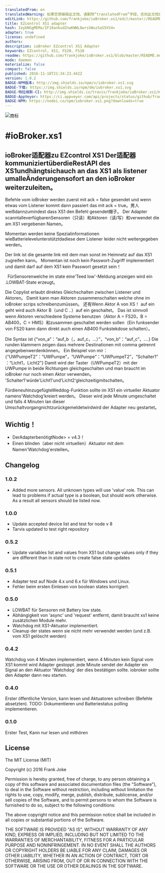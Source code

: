 ```yaml
---
translatedFrom: en
translatedWarning: 如果您想编辑此文档，请删除“translatedFrom”字段，否则此文档将再次自动翻译
editLink: https://github.com/frankjoke/ioBroker.xs1/edit/master//README.md
title: EZcontrol XS1 adapter
hash: IeybNGgMEMa/IF18ankudZnwKWWL8wrsSWuzSaS5VS4=
adapter: true
license: undefined
authors: 
description: ioBroker EZcontrol XS1 Adapter
keywords: EZcontrol, XS1, FS20, FS10
readme: https://github.com/frankjoke/ioBroker.xs1/blob/master/README.md
mode: daemon
materialize: false
compact: false
published: 2016-11-18T21:34:23.442Z
version: 1.0.2
BADGE-NPM版本: http://img.shields.io/npm/v/iobroker.xs1.svg
BADGE-下载: https://img.shields.io/npm/dm/iobroker.xs1.svg
BADGE-特拉维斯-CI: http://img.shields.io/travis/frankjoke/ioBroker.xs1/master.svg
BADGE-AppVeyor: https://ci.appveyor.com/api/projects/status/github/frankjoke/ioBroker.xs1?branch=master&svg=true
BADGE-NPM: https://nodei.co/npm/iobroker.xs1.png?downloads=true
---
```

![商标](zh-cn/adapterref/iobroker.xs1/../../../en/adapterref/iobroker.xs1/admin/xs1.png)


#ioBroker.xs1
=================

## ioBroker适配器zu EZcontrol XS1 Der适配器kommuniziertüberdieRestAPI des XS1undhängtsichauch an das XS1 als listener umalleÄnderungensofort an den ioBroker weiterzuleiten。
Befehle vom ioBroker werden zuerst mit ack = false gesendet und wenn etwas vom Listener kommt dann passiert das mit ack = true。男人weißdannzumindest dass XS1 den Befehl gesendet帽子。
Der Adapter scanntalleverfügbarenSensoren（只读）和Aktoren（读/写）和verwendet die am XS1 vergebenen Namen。

Momentan werden keine Spezialinformationen wieBatterielevelunterstütztdadiese dem Listener leider nicht weitergegeben werden。

Der link ist die gesamte link mit dem man sonst im Heimnetz auf das XS1 zugreifen kann。
Momentan ist noch kein Passwort-Zugriff implementiert und damit darf auf dem XS1 kein Passwort gesetzt sein！

  FürSensorenwelche im state eine'Teed low'-Meldung anzeigen wird ein .LOWBAT-State erzeugt。

Die Copylist erlaubt direktes Gleichschalten zwischen Listener und Aktoren。
Damit kann man Aktoren zusammenschalten welche ohne im ioBroker scrips schreibenzumüssen。
还有Wenn Aktor A von XS！ auf ein geht wird auch Aktor B（und C ..）auf ein geschaltet。
Das ist sinnvoll wenn Aktoren verschiedene Systeme benutzen（Aktor A = FS20，B = AB400，C = HMS）和zusammen geschaltet werden sollen（Ein funksender von FS20 kann dann direkt auch einen AB400 Funkstekdose schalten）。

Die Syntax ist {“von_a”：“auf_b（，auf_c，...）”，“von_b”：“auf_c”，....} Die runden klammern zeigen dass mehrere Destinationen mit comma getrennt angegebenwerdenkönnen。
Ein Beispiel von mir：{“UWPumpeT2”：“UWPumpe”，“UWPumpe”：“UWPumpeT2”，“Schalter1”：“Licht1，Licht2”} Damit wird der Taster（UWPumpeT2）mit der UWPumpe in beide Richtungen gleichgeschalten und man braucht im ioBroker nur noch einen Aktor verwenden。
'Schalter1'würde'Licht1'und'Licht2'gleichzeitigmitschalten。

FürdieneuhinzugefügteWeddog-Funktion sollte im XS1 ein virtueller Aktuator namens'Watchdog'kreiert werden。
Dieser wird jede Minute umgeschaltet und falls 4 Minuten lan dieser Umschaltvorgangnichtzurückgemeldetwirdwird der Adapter neu gestartet。

## Wichtig！
* DerAdapterbenötigtNode> = v4.3！
* Einen blinden（aber nicht virtuellen）Aktuator mit dem Namen'Watchdog'erstellen。

## Changelog
### 1.0.2
* Added more sensors. All unknown types will use 'value' role. This can lead to problems if actual type is a boolean, but should work otherwise. As a result all sensors should be listed now.

### 1.0.0
* Update accepted device list and test for node v 8
* Tarvis updated to test right repository

### 0.5.2
* Update variables list and values from XS1 but change values only if they are different than in state not to create false state updates

### 0.5.1
* Adapter test auf Node 4.x und 6.x für Windows und Linux.
* Fehler beim ersten Einlesen von boolean states korrigiert.

### 0.5.0 
* LOWBAT für Sensoren mit Battery low state.
* Abhängigkeit von 'async' und 'request' entfernt, damit braucht xs1 keine zusätzlichen Module mehr.
* Watchdog mit XS1-Aktuator implementiert.
* Cleanup der states wenn sie nicht mehr verwendet werden (und z.B. vom XS1 gelöscht werden)

### 0.4.2
  Watchdog von 4 Minuten implementiert, wenn 4 Minuten kein Signal vom XS1 kommt wird Adapter gestoppt.
  jede Minute sendet der Adapter ein Signal an den Aktuator 'Watchdog' der dies bestätigen sollte.
  iobroker sollte den Adapter dann neu starten.
 
### 0.4.0
  Erster öffentliche Version, kann lesen und Aktuatoren schreiben (Befehle absetzten).
  TODO: Dokumentieren und Batteriestatus polling implementieren.

### 0.1.0
  Erster Test, Kann nur lesen und mithören

## License
The MIT License (MIT)

Copyright (c) 2016 Frank Joke

Permission is hereby granted, free of charge, to any person obtaining a copy
of this software and associated documentation files (the "Software"), to deal
in the Software without restriction, including without limitation the rights
to use, copy, modify, merge, publish, distribute, sublicense, and/or sell
copies of the Software, and to permit persons to whom the Software is
furnished to do so, subject to the following conditions:

The above copyright notice and this permission notice shall be included in
all copies or substantial portions of the Software.

THE SOFTWARE IS PROVIDED "AS IS", WITHOUT WARRANTY OF ANY KIND, EXPRESS OR
IMPLIED, INCLUDING BUT NOT LIMITED TO THE WARRANTIES OF MERCHANTABILITY,
FITNESS FOR A PARTICULAR PURPOSE AND NONINFRINGEMENT. IN NO EVENT SHALL THE
AUTHORS OR COPYRIGHT HOLDERS BE LIABLE FOR ANY CLAIM, DAMAGES OR OTHER
LIABILITY, WHETHER IN AN ACTION OF CONTRACT, TORT OR OTHERWISE, ARISING FROM,
OUT OF OR IN CONNECTION WITH THE SOFTWARE OR THE USE OR OTHER DEALINGS IN
THE SOFTWARE.